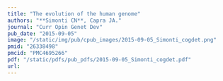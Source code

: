 ```yaml
---
title: "The evolution of the human genome"
authors: "**Simonti CN**, Capra JA."
journal: "Curr Opin Genet Dev"
pub_date: "2015-09-05"
image: "/static/img/pub/cpub_images/2015-09-05_Simonti_cogdet.png"
pmid: "26338498"
pmcid: "PMC4695266"
pdf: "/static/pdfs/pub_pdfs/2015-09-05_Simonti_cogdet.pdf"
url: 
---
```

